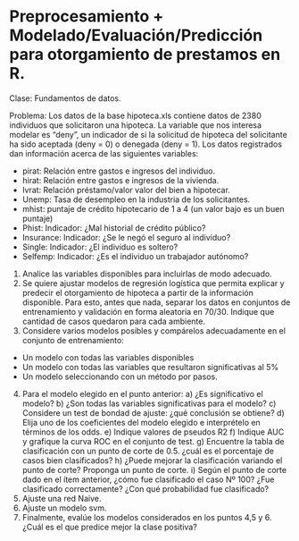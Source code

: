 # Preprocesamiento + Modelado/Evaluación/Predicción para otorgamiento de prestamos en R.
Clase: Fundamentos de datos.

Problema: 
Los datos de la base hipoteca.xls contiene datos de 2380 individuos que solicitaron una hipoteca.
La variable que nos interesa modelar es “deny”, un indicador de si la solicitud de hipoteca del solicitante ha sido aceptada (deny = 0) o denegada (deny = 1).
Los datos registrados dan información acerca de las siguientes variables:
- pirat: Relación entre gastos e ingresos del individuo.
- hirat: Relación entre gastos e ingresos de la vivienda.
- lvrat: Relación préstamo/valor valor del bien a hipotecar.
- Unemp: Tasa de desempleo en la industria de los solicitantes.
- mhist: puntaje de crédito hipotecario de 1 a 4 (un valor bajo es un buen puntaje)
- Phist: Indicador: ¿Mal historial de crédito público?
- Insurance: Indicador: ¿Se le negó el seguro al individuo?
- Single: Indicador: ¿El individuo es soltero?
- Selfemp: Indicador: ¿Es el individuo un trabajador autónomo?

1.	Analice las variables disponibles para incluirlas de modo adecuado.
2.	Se quiere ajustar modelos de regresión logística que permita explicar y predecir el otorgamiento de hipoteca a partir de la información disponible. Para esto, antes que nada, separar los datos en conjuntos de entrenamiento y validación en forma aleatoria en 70/30. Indique que cantidad de casos quedaron para cada ambiente.
3.	Considere varios modelos posibles y compárelos adecuadamente en el conjunto de entrenamiento:
-	Un modelo con todas las variables disponibles 
-	Un modelo con todas las variables que resultaron significativas al 5%
-	Un modelo seleccionando con un método por pasos.

4.	Para el modelo elegido en el punto anterior: 
a)	¿Es significativo el modelo?
b)	¿Son todas las variables significativas para el modelo? 
c)	Considere un test de bondad de ajuste: ¿qué conclusión se obtiene?
d)	Elija uno de los coeficientes del modelo elegido e interprételo en términos de los odds.
e)	Indique valores de pseudos R2 
f)	Indique AUC y grafique la curva ROC en el conjunto de test.
g)	Encuentre la tabla de clasificación con un punto de corte de 0.5. ¿cuál es el porcentaje de casos bien clasificados? 
h)	¿Puede mejorar la clasificación variando el punto de corte? Proponga un punto de corte.
i)	Según el punto de corte dado en el ítem anterior, ¿cómo fue clasificado el caso Nº 100? ¿Fue clasificado correctamente? ¿Con qué probabilidad fue clasificado?
5.	Ajuste una red Naive.
6.	Ajuste un modelo svm.
7.	Finalmente, evalúe los modelos considerados en los puntos 4,5 y 6. ¿Cuál es el que predice mejor la clase positiva?
